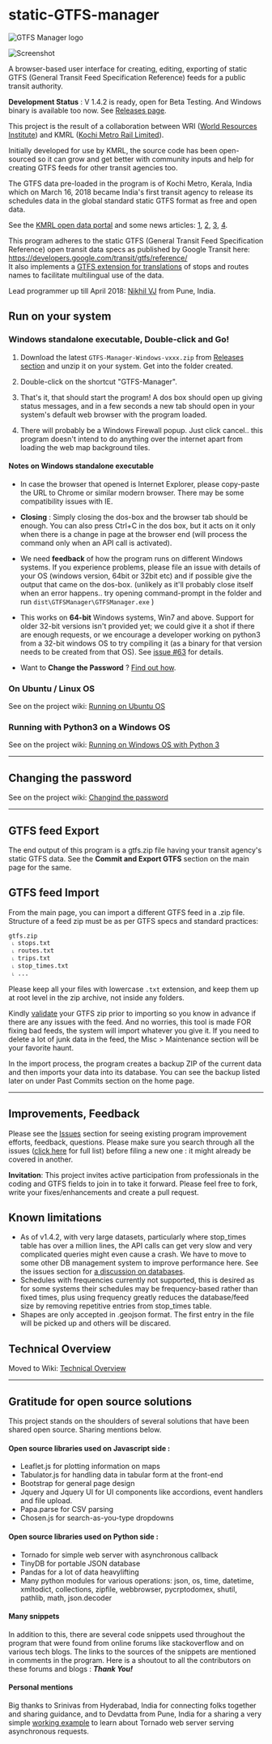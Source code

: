 # static-GTFS-manager
![GTFS Manager logo](https://github.com/WRI-Cities/static-GTFS-manager/raw/master/extra_files/GTFS.png)  

![Screenshot](https://github.com/WRI-Cities/static-GTFS-manager/raw/master/extra_files/gtfs-routes-screenshot.png)  


A browser-based user interface for creating, editing, exporting of static GTFS (General Transit Feed Specification Reference) feeds for a public transit authority.

**Development Status** : V 1.4.2 is ready, open for Beta Testing. And Windows binary is available too now. See [Releases page](https://github.com/WRI-Cities/static-GTFS-manager/releases/).

This project is the result of a collaboration between WRI ([World Resources Institute](http://wri-india.org/)) and KMRL ([Kochi Metro Rail Limited](http://kochimetro.org)). 

Initially developed for use by KMRL, the source code has been open-sourced so it can grow and get better with community inputs and help for creating GTFS feeds for other transit agencies too.

The GTFS data pre-loaded in the program is of Kochi Metro, Kerala, India which on March 16, 2018 became India's first transit agency to release its schedules data in the global standard static GTFS format as free and open data. 

See the [KMRL open data portal](https://kochimetro.org/open-data/) and some news articles: [1](http://www.newindianexpress.com/cities/kochi/2018/mar/17/kochi-metro-adopts-open-data-system-to-improve-access-to-its-services-1788342.html), [2](http://indianexpress.com/article/india/kochi-metro-throws-open-transit-data-to-public-on-the-lines-of-london-new-york-5100381/), [3](http://www.thehindu.com/news/cities/Kochi/open-data-to-improve-commuter-experience/article23275844.ece), [4](http://www.thehindu.com/news/cities/Kochi/kmrl-moves-a-step-ahead-to-open-up-transit-data/article23247617.ece).

This program adheres to the static GTFS (General Transit Feed Specification Reference) open transit data specs as published by Google Transit here: <https://developers.google.com/transit/gtfs/reference/>  
It also implements a [GTFS extension for translations](https://developers.google.com/transit/gtfs/reference/gtfs-extensions#translations) of stops and routes names to facilitate multilingual use of the data.

Lead programmer up till April 2018: [Nikhil VJ](https://answerquest.github.io) from Pune, India.


## Run on your system

### Windows standalone executable, Double-click and Go!
1. Download the latest `GTFS-Manager-Windows-vxxx.zip` from [Releases section](https://github.com/WRI-Cities/static-GTFS-manager/releases/) and unzip it on your system. Get into the folder created.

2. Double-click on the shortcut "GTFS-Manager".

3. That's it, that should start the program! A dos box should open up giving status messages, and in a few seconds a new tab should open in your system's default web browser with the program loaded.

4. There will probably be a Windows Firewall popup. Just click cancel.. this program doesn't intend to do anything over the internet apart from loading the web map background tiles.

#### Notes on Windows standalone  executable  
- In case the browser that opened is Internet Explorer, please copy-paste the URL to Chrome or similar modern browser. There may be some compatibility issues with IE.

- **Closing** : Simply closing the dos-box and the browser tab should be enough. You can also press Ctrl+C in the dos box, but it acts on it only when there is a change in page at the browser end (will process the command only when an API call is activated).

- We need **feedback** of how the program runs on different Windows systems. If you experience problems, please file an issue with details of your OS (windows version, 64bit or 32bit etc) and if possible give the output that came on the dos-box. (unlikely as it'll probably close itself when an error happens.. try opening command-prompt in the folder and run `dist\GTFSManager\GTFSManager.exe` )

- This works on **64-bit** Windows systems, Win7 and above. Support for older 32-bit versions isn't provided yet; we could give it a shot if there are enough requests, or we encourage a developer working on python3 from a 32-bit windows OS to try compiling it (as a binary for that version needs to be created from that OS). See [issue #63](https://github.com/WRI-Cities/static-GTFS-manager/issues/) for details.

- Want to **Change the Password** ? [Find out how](https://github.com/WRI-Cities/static-GTFS-manager/wiki/Changing-the-password#changing-the-password-on-windows).

### On Ubuntu / Linux OS
See on the project wiki: [Running on Ubuntu OS](https://github.com/WRI-Cities/static-GTFS-manager/wiki/Running-on-Ubuntu-OS)

### Running with Python3 on a Windows OS
See on the project wiki: [Running on Windows OS with Python 3](https://github.com/WRI-Cities/static-GTFS-manager/wiki/Running-on-Windows-OS-with-Python-3)

----

## Changing the password
See on the project wiki: [Changind the password](https://github.com/WRI-Cities/static-GTFS-manager/wiki/Changing-the-password)

----

## GTFS feed Export
The end output of this program is a gtfs.zip file having your transit agency's static GTFS data. See the **Commit and Export GTFS** section on the main page for the same.

## GTFS feed Import
From the main page, you can import a different GTFS feed in a .zip file. Structure of a feed zip must be as per GTFS specs and standard practices:  
```
gtfs.zip
 ˪ stops.txt
 ˪ routes.txt
 ˪ trips.txt
 ˪ stop_times.txt
 ˪ ...
 ```
Please keep all your files with lowercase `.txt` extension, and keep them up at root level in the zip archive, not inside any folders.

Kindly [validate](http://gtfsfeedvalidator.transitscreen.com) your GTFS zip prior to importing so you know in advance if there are any issues with the feed. And no worries, this tool is made FOR fixing bad feeds, the system will import whatever you give it. If you need to delete a lot of junk data in the feed, the Misc > Maintenance section will be your favorite haunt.

In the import process, the program creates a backup ZIP of the current data and then imports your data into its database. You can see the backup listed later on under Past Commits section on the home page.

----

## Improvements, Feedback
Please see the [Issues](https://github.com/WRI-Cities/static-GTFS-manager/issues) section for seeing existing program improvement efforts, feedback, questions. Please make sure you search through all the issues ([click here](https://github.com/WRI-Cities/static-GTFS-manager/issues?utf8=%E2%9C%93&q=) for full list) before filing a new one : it might already be covered in another.

**Invitation**: This project invites active participation from professionals in the coding and GTFS fields to join in to take it forward. Please feel free to fork, write your fixes/enhancements and create a pull request.


## Known limitations
- As of v1.4.2, with very large datasets, particularly where stop_times table has over a million lines, the API calls can get very slow and very complicated queries might even cause a crash. We have to move to some other DB management system to improve performance here. See the issues section for [a discussion on databases](https://github.com/WRI-Cities/static-GTFS-manager/issues/4).
- Schedules with frequencies currently not supported, this is desired as for some systems their schedules may be frequency-based rather than fixed times, plus using frequency greatly reduces the database/feed size by removing repetitive entries from stop_times table.
- Shapes are only accepted in .geojson format. The first entry in the file will be picked up and others will be discared.


## Technical Overview
Moved to Wiki: [Technical Overview](https://github.com/WRI-Cities/static-GTFS-manager/wiki/Technical-Overview)

----

## Gratitude for open source solutions
This project stands on the shoulders of several solutions that have been shared open source. Sharing mentions below.

#### Open source libraries used on Javascript side : 
- Leaflet.js for plotting information on maps
- Tabulator.js for handling data in tabular form at the front-end
- Bootstrap for general page design
- Jquery and Jquery UI for UI components like accordions, event handlers and file upload.
- Papa.parse for CSV parsing
- Chosen.js for search-as-you-type dropdowns

#### Open source libraries used on Python side : 
- Tornado for simple web server with asynchronous callback
- TinyDB for portable JSON database
- Pandas for a lot of data heavylifting
- Many python modules for various operations: json, os, time, datetime, xmltodict, collections, zipfile, webbrowser, pycrptodomex, shutil, pathlib, math, json.decoder

#### Many snippets
In addition to this, there are several code snippets used throughout the program that were found from online forums like stackoverflow and on various tech blogs. The links to the sources of the snippets are mentioned in comments in the program. Here is a shoutout to all the contributors on these forums and blogs : ***Thank You!***

#### Personal mentions
Big thanks to Srinivas from Hyderabad, India for connecting folks together and sharing guidance, and to Devdatta from Pune, India for a sharing a very simple [working example](https://github.com/devdattaT/sampleTornadoApp) to learn about Tornado web server serving asynchronous requests.



